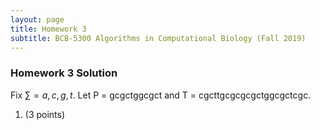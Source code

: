 ```yaml
---
layout: page
title: Homework 3
subtitle: BCB-5300 Algorithms in Computational Biology (Fall 2019)
---
```


### Homework 3 Solution

Fix $\sum = {a, c, g, t}$. Let P = gcgctggcgct and T = cgcttgcgcgcgctggcgctcgc. 

1. (3 points) 

